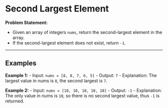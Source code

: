  # Second Largest Element



**Problem Statement:**
- Given an array of integers `nums`, return the second-largest element in the array.
- If the second-largest element does not exist, return `-1`.


---
## Examples

**Example 1:**
	- Input: `nums = [8, 8, 7, 6, 5]`
	- Output:
		```
		7
		```
	- Explanation: The largest value in nums is `8`, the second largest is `7`.

**Example 2:**
	- Input: `nums = [10, 10, 10, 10, 10]`
	- Output:
		```
		-1
		```
	- Explanation: The only value in nums is `10`, so there is no second largest value, thus `-1` is returned.